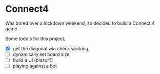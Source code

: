 # Connect4

Was bored over a lockdown weekend, so decided to build a Connect 4 game.

Some todo's for this project;
- [x] get the diagonal win check working
- [ ] dynamically set board size
- [ ] build a UI (blazor?)
- [ ] playing against a bot
